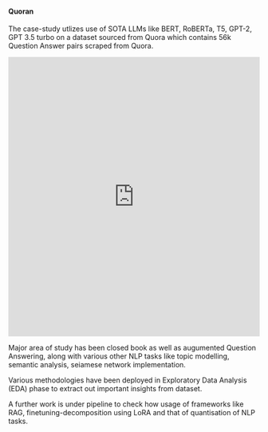 #### Quoran

The case-study utlizes use of SOTA LLMs like BERT, RoBERTa, T5, GPT-2, GPT 3.5 turbo on a dataset sourced from Quora which contains 56k Question Answer pairs scraped from Quora.
<iframe
  src="https://huggingface.co/datasets/toughdata/quora-question-answer-dataset/embed/viewer/default/train"
  frameborder="0"
  width="100%"
  height="560px"
></iframe>

Major area of study has been closed book as well as augumented Question Answering, along with various other NLP tasks like topic modelling, semantic analysis, seiamese network implementation.

  Various methodologies have been deployed in Exploratory Data Analysis (EDA) phase to extract out important insights from dataset.

  A further work is under pipeline to check how usage of frameworks like RAG, finetuning-decomposition using LoRA and that of quantisation of NLP tasks.
